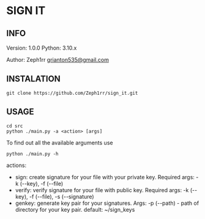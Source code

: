 # SIGN IT

## INFO

Version: 1.0.0
Python: 3.10.x

Author: Zeph1rr <grianton535@gmail.com>

## INSTALATION

	git clone https://github.com/Zeph1rr/sign_it.git

## USAGE

	cd src
    python ./main.py -a <action> [args]

To find out all the available arguments use
    
    python ./main.py -h

actions:
- sign: create signature for your file with your private key. Required args: -k (--key), -f (--file)
- verify: verify signature for your file with public key. Required args: -k (--key), -f (--file), -s (--signature)
- genkey: generate key pair for your signatures. Args: -p (--path) - path of directory for your key pair. default: ~/sign_keys
